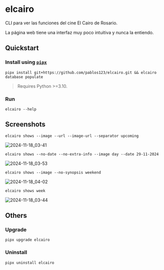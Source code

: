 # elcairo
CLI para ver las funciones del cine El Cairo de Rosario.

La página web tiene una interfaz muy poco intuitiva y nunca la entiendo.

## Quickstart
### Install using [`pipx`](https://github.com/pypa/pipx)
```
pipx install git+https://github.com/pablos123/elcairo.git && elcairo database populate
```

> Requires Python >=3.10.

### Run
```
elcairo --help
```

## Screenshots
```
elcairo shows --image --url --image-url --separator upcoming
```
![2024-11-18_03-41](https://github.com/user-attachments/assets/c2153809-e6fa-4649-983b-92e3ee8630c9)

```
elcairo shows --no-date --no-extra-info --image day --date 29-11-2024
```
![2024-11-18_03-53](https://github.com/user-attachments/assets/75de2f47-f906-48f1-b1c8-48d09cf92c0e)

```
elcairo shows --image --no-synopsis weekend
```
![2024-11-18_04-02](https://github.com/user-attachments/assets/c9c67ec6-9165-456d-b616-eec6e47ade5c)

```
elcairo shows week
```
![2024-11-18_03-44](https://github.com/user-attachments/assets/2be5e3f0-b102-4892-936d-49de6b75accf)

## Others
### Upgrade
```
pipx upgrade elcairo
```

### Uninstall
```
pipx uninstall elcairo
```

